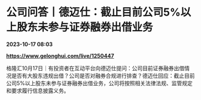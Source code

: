 # 公司问答丨德迈仕：截止目前公司5%以上股东未参与证券融券出借业务

**2023-10-17 08:03**

**https://www.gelonghui.com/live/1250447**

格隆汇10月17日｜有投资者在互动平台向德迈仕提问：公司目前证券融券出借情况是否有大股东违规出借？公司是否对融券合规进行排查？德迈仕回应：截止目前公司5%以上股东未参与证券融券出借业务，公司将按照相关法律法规、监管规定和要求履行信息披露义务。